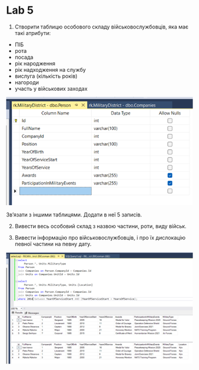 # Lab 5

1. Створити таблицю особового складу військовослужбовців, яка має такі атрибути:

- ПІБ
- рота
- посада
- рік народження
- рік надходження на службу
- вислуга (кількість років)
- нагороди
- участь у військових заходах

![task-1](./task-1.png)

Зв’язати з іншими таблицями. Додати в неї 5 записів.

2. Вивести весь особовий склад з назвою частини, роти, виду військ.

3. Вивести інформацію про військовослужбовців, і про їх дислокацію певної частини на певну дату.

![select-task](./select-task.png)

